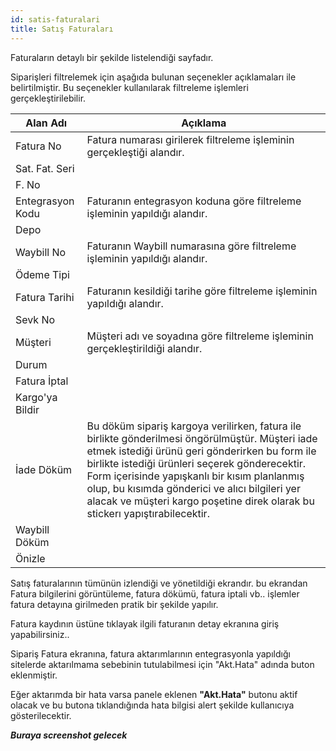 ```yaml
---
id: satis-faturalari
title: Satış Faturaları
---
```


Faturaların detaylı bir şekilde listelendiği sayfadır.

Siparişleri filtrelemek için aşağıda bulunan seçenekler açıklamaları ile belirtilmiştir. Bu seçenekler kullanılarak filtreleme işlemleri gerçekleştirilebilir.

|Alan Adı|Açıklama|
|--|--|
|Fatura No|Fatura numarası girilerek filtreleme işleminin gerçekleştiği alandır.|
|Sat. Fat. Seri ||
|F. No||
|Entegrasyon Kodu |Faturanın entegrasyon koduna göre filtreleme işleminin yapıldığı alandır.|
|Depo||
|Waybill No |Faturanın Waybill numarasına göre filtreleme işleminin yapıldığı alandır.|
|Ödeme Tipi ||
|Fatura Tarihi |Faturanın kesildiği tarihe göre filtreleme işleminin yapıldığı alandır.	|
|Sevk No ||
|Müşteri|Müşteri adı ve soyadına göre filtreleme işleminin gerçekleştirildiği alandır.	|
|Durum||
|Fatura İptal ||
|Kargo'ya Bildir ||
|İade Döküm |Bu döküm sipariş kargoya verilirken, fatura ile birlikte gönderilmesi öngörülmüştür. Müşteri iade etmek istediği ürünü geri gönderirken bu form ile birlikte istediği ürünleri seçerek gönderecektir. Form içerisinde yapışkanlı bir kısım planlanmış olup, bu kısımda gönderici ve alıcı bilgileri yer alacak ve müşteri kargo poşetine direk olarak bu stickerı yapıştırabilecektir.|
|Waybill Döküm ||
|Önizle||

Satış faturalarının tümünün izlendiği ve yönetildiği ekrandır. bu ekrandan Fatura bilgilerini görüntüleme, fatura dökümü, fatura iptali vb.. işlemler fatura detayına girilmeden pratik bir şekilde yapılır.

Fatura kaydının üstüne tıklayak ilgili faturanın detay ekranına giriş yapabilirsiniz..

Sipariş Fatura ekranına, fatura aktarımlarının entegrasyonla yapıldığı sitelerde aktarılmama sebebinin tutulabilmesi için "Akt.Hata" adında buton eklenmiştir.

Eğer aktarımda bir hata varsa panele eklenen **"Akt.Hata"** butonu aktif olacak ve bu butona tıklandığında hata bilgisi alert şekilde kullanıcıya gösterilecektir.


***Buraya screenshot gelecek***